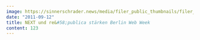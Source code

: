 ```yaml
---
image: https://sinnerschrader.news/media/filer_public_thumbnails/filer_public/d6/52/d652c60d-9af4-4dab-a9ce-902e74898e71/varfoldersdjk8pxf42x64d8fxslz8jcc8fc0000gnttmpaaqafv__480x288_q85_crop_subsampling-2_upscale.jpg
date: "2011-09-12"
title: NEXT und re&#58;publica stärken Berlin Web Week
content: 123
---
```

